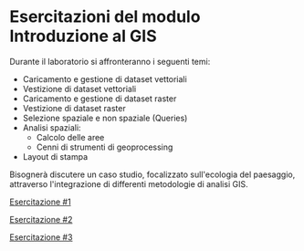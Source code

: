 # Esercitazioni del modulo Introduzione al GIS

Durante il laboratorio si affronteranno i seguenti temi:

* Caricamento e gestione di dataset vettoriali
* Vestizione di dataset vettoriali
* Caricamento e gestione di dataset raster
* Vestizione di dataset raster
* Selezione spaziale e non spaziale (Queries)
* Analisi spaziali:
	* Calcolo delle aree
	* Cenni di strumenti di geoprocessing
* Layout di stampa

Bisognerà discutere un caso studio, focalizzato sull'ecologia del paesaggio, attraverso l'integrazione di differenti metodologie di analisi GIS.

[Esercitazione #1](./materiale/esercitazioni/esercitazione1/index)

[Esercitazione #2](./materiale/esercitazioni/esercitazione2/index)

[Esercitazione #3](./materiale/esercitazioni/esercitazione3/index)
